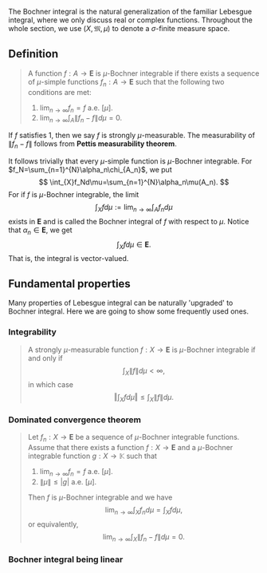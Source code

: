 The Bochner integral is the natural generalization of the familiar Lebesgue integral, where we only discuss real or complex functions. Throughout the whole section, we use $(X, \mathfrak{M},\mu)$ to denote a $\sigma$-finite measure space.

## Definition

> A function $f:A \to \mathbf{E}$ is $\mu$-Bochner integrable if there exists a sequence of $\mu$-simple functions $f_n: A \to \mathbf{E}$ such that the following two conditions are met:
>
> 1. $\lim_{n \to \infty}f_n=f$ a.e. $[\mu]$. 
> 2. $\lim_{n\to\infty}\int_{A}\lVert f_n - f \rVert d\mu=0$.

If $f$ satisfies 1, then we say $f$ is strongly $\mu$-measurable. The measurability of $\lVert f_n - f \rVert$ follows from **Pettis measurability theorem**.

It follows trivially that every $\mu$-simple function is $\mu$-Bochner integrable. For $f_N=\sum_{n=1}^{N}\alpha_n\chi_{A_n}$, we put
$$
\int_{X}f_Nd\mu=\sum_{n=1}^{N}\alpha_n\mu(A_n).
$$
For if $f$ is $\mu$-Bochner integrable, the limit
$$
\int_{X}fd\mu:=\lim_{n\to\infty}\int_{A}f_nd\mu
$$
exists in $\mathbf{E}$ and is called the Bochner integral of $f$ with respect to $\mu$. Notice that $\alpha_n \in \mathbf{E}$, we get
$$
\int_{X}fd\mu\in\mathbf{E}.
$$
That is, the integral is vector-valued.

## Fundamental properties

Many properties of Lebesgue integral can be naturally 'upgraded' to Bochner integral. Here we are going to show some frequently used ones.

### Integrability

> A strongly $\mu$-measurable function $f: X \to \mathbf{E}$ is $\mu$-Bochner integrable if and only if
> $$
> \int_{X}\lVert f \rVert d\mu<\infty,
> $$
> in which case
> $$
> \left\Vert\int_{X}fd\mu \right\Vert \leq \int_{X}\lVert f \rVert d\mu.
> $$



### Dominated convergence theorem

> Let $f_n: X \to \mathbf{E}$ be a sequence of $\mu$-Bochner integrable functions. Assume that there exists a function $f: X \to \mathbf{E}$ and a $\mu$-Bochner integrable function $g: X \to \mathbb{K}$ such that
>
> 1. $\lim_{n \to \infty}f_n=f$ a.e. $[\mu]$.
> 2. $\lVert \mu \rVert \leq |g|$ a.e. $[\mu]$.
>
> Then $f$ is $\mu$-Bochner integrable and we have
> $$
> \lim_{n \to \infty}\int_{X}f_nd\mu=\int_{X}fd\mu,
> $$
> or equivalently,
> $$
> \lim_{n \to \infty}\int_{X}\lVert f_n - f \rVert d\mu =  0.
> $$

### Bochner integral being linear